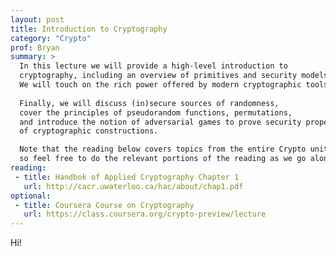```yaml
---
layout: post
title: Introduction to Cryptography
category: "Crypto"
prof: Bryan
summary: >
  In this lecture we will provide a high-level introduction to 
  cryptography, including an overview of primitives and security models.
  We will touch on the rich power offered by modern cryptographic tools.
  
  Finally, we will discuss (in)secure sources of randomness,
  cover the principles of pseudorandom functions, permutations,
  and introduce the notion of adversarial games to prove security properties 
  of cryptographic constructions.

  Note that the reading below covers topics from the entire Crypto unit,
  so feel free to do the relevant portions of the reading as we go along.
reading:
 - title: Handbok of Applied Cryptography Chapter 1
   url: http://cacr.uwaterloo.ca/hac/about/chap1.pdf
optional:
 - title: Coursera Course on Cryptography
   url: https://class.coursera.org/crypto-preview/lecture
---
```


Hi!
